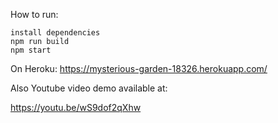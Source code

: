 How to run:

```
install dependencies 
npm run build
npm start
```

On Heroku:
https://mysterious-garden-18326.herokuapp.com/
 
Also Youtube video demo available at:

https://youtu.be/wS9dof2qXhw

